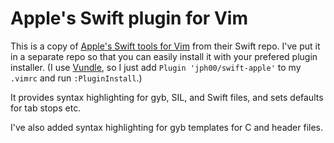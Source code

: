 # Apple's Swift plugin for Vim

This is a copy of [Apple's Swift tools for Vim](https://github.com/apple/swift/tree/master/utils/vim) from their Swift repo. I've put it in a separate repo so that you can easily install it with your prefered plugin installer. (I use [Vundle](https://github.com/VundleVim/Vundle.vim), so I just add `Plugin 'jph00/swift-apple'` to my `.vimrc` and run `:PluginInstall`.)

It provides syntax highlighting for gyb, SIL, and Swift files, and sets defaults for tab stops etc.

I've also added syntax highlighting for gyb templates for C and header files.
